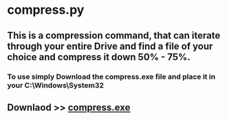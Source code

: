 # compress.py

## This is a compression command, that can iterate through your entire Drive and find a file of your choice and compress it down 50% - 75%.

### To use simply Download the compress.exe file and place it in your C:\Windows\System32

## Downlaod >> [compress.exe](file:///C:/Users/Alan%20M.%20Turing/compress.exe)
